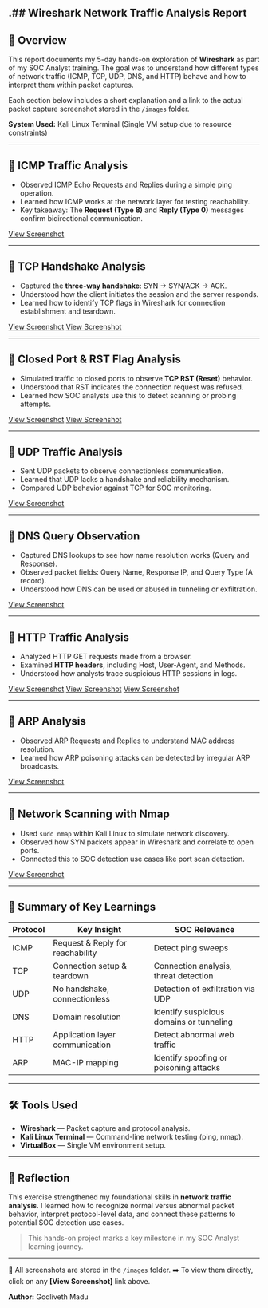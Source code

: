 .## Wireshark Network Traffic Analysis Report
---

## 📘 Overview

This report documents my 5-day hands-on exploration of **Wireshark** as part of my SOC Analyst training. The goal was to understand how different types of network traffic (ICMP, TCP, UDP, DNS, and HTTP) behave and how to interpret them within packet captures.

Each section below includes a short explanation and a link to the actual packet capture screenshot stored in the `/images` folder.

**System Used:** Kali Linux Terminal (Single VM setup due to resource constraints)

---

## 🔹 ICMP Traffic Analysis

* Observed ICMP Echo Requests and Replies during a simple ping operation.
* Learned how ICMP works at the network layer for testing reachability.
* Key takeaway: The **Request (Type 8)** and **Reply (Type 0)** messages confirm bidirectional communication.

[View Screenshot](https://github.com/Godliveth/Wireshark-Network-Analysis/blob/main/Icmp%20test.png) 

---

## 🔹 TCP Handshake Analysis

* Captured the **three-way handshake**: SYN → SYN/ACK → ACK.
* Understood how the client initiates the session and the server responds.
* Learned how to identify TCP flags in Wireshark for connection establishment and teardown.

[View Screenshot](./images/tcp.png)
[View Screenshot](./images/TCP_flags.png)

---

## 🔹 Closed Port & RST Flag Analysis

* Simulated traffic to closed ports to observe **TCP RST (Reset)** behavior.
* Understood that RST indicates the connection request was refused.
* Learned how SOC analysts use this to detect scanning or probing attempts.

[View Screenshot](./images/Failed_and_Refused_TCP_Flags.png)
[View Screenshot](./images/Tcp_Flag_RST.png)

---

## 🔹 UDP Traffic Analysis

* Sent UDP packets to observe connectionless communication.
* Learned that UDP lacks a handshake and reliability mechanism.
* Compared UDP behavior against TCP for SOC monitoring.

[View Screenshot](./images/udp.png)

---

## 🔹 DNS Query Observation

* Captured DNS lookups to see how name resolution works (Query and Response).
* Observed packet fields: Query Name, Response IP, and Query Type (A record).
* Understood how DNS can be used or abused in tunneling or exfiltration.

[View Screenshot](./images/dns.png)

---

## 🔹 HTTP Traffic Analysis

* Analyzed HTTP GET requests made from a browser.
* Examined **HTTP headers**, including Host, User-Agent, and Methods.
* Understood how analysts trace suspicious HTTP sessions in logs.

[View Screenshot](./images/http.png)
[View Screenshot](./images/get_http.png)
[View Screenshot](./images/User_Agent.png)

---

## 🔹 ARP Analysis

* Observed ARP Requests and Replies to understand MAC address resolution.
* Learned how ARP poisoning attacks can be detected by irregular ARP broadcasts.

[View Screenshot](./images/ARP.png)

---

## 🔹 Network Scanning with Nmap

* Used `sudo nmap` within Kali Linux to simulate network discovery.
* Observed how SYN packets appear in Wireshark and correlate to open ports.
* Connected this to SOC detection use cases like port scan detection.

[View Screenshot](./images/sudo_nmap.png)

---

## 🧩 Summary of Key Learnings

| Protocol | Key Insight                      | SOC Relevance                            |
| -------- | -------------------------------- | ---------------------------------------- |
| ICMP     | Request & Reply for reachability | Detect ping sweeps                       |
| TCP      | Connection setup & teardown      | Connection analysis, threat detection    |
| UDP      | No handshake, connectionless     | Detection of exfiltration via UDP        |
| DNS      | Domain resolution                | Identify suspicious domains or tunneling |
| HTTP     | Application layer communication  | Detect abnormal web traffic              |
| ARP      | MAC-IP mapping                   | Identify spoofing or poisoning attacks   |

---

## 🛠️ Tools Used

* **Wireshark** — Packet capture and protocol analysis.
* **Kali Linux Terminal** — Command-line network testing (ping, nmap).
* **VirtualBox** — Single VM environment setup.

---

## 🧠 Reflection

This exercise strengthened my foundational skills in **network traffic analysis**. I learned how to recognize normal versus abnormal packet behavior, interpret protocol-level data, and connect these patterns to potential SOC detection use cases.

> This hands-on project marks a key milestone in my SOC Analyst learning journey.

---

📸 All screenshots are stored in the `/images` folder.
➡️ To view them directly, click on any **[View Screenshot]** link above.


**Author:** Godliveth Madu
